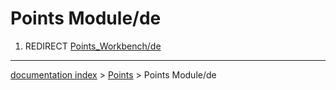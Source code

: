 # Points Module/de
1.  REDIRECT [Points\_Workbench/de](Points_Workbench/de.md)

---
[documentation index](../README.md) > [Points](Points_Workbench.md) > Points Module/de

